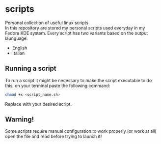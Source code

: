 # scripts
Personal collection of useful linux scripts\
In this repository are stored my personal scripts used everyday in my Fedora KDE system.
Every script has two variants based on the output launguage: 
- English 
- Italian 

## Running a script 
To run a script it might be necessary to make the script executable to do this, on your terminal paste the following command:
```bash
chmod +x <script_name.sh> 
```
Replace with your desired script. 
## Warning! 
Some scripts require manual configuration to work properly (or work at all) open the file and read before trying to launch it!
